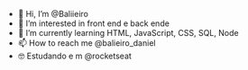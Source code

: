 - 👋 Hi, I’m @Baliieiro
- 👀 I’m interested in  front end e back ende
- 🌱 I’m currently learning  HTML, JavaScript, CSS, SQL, Node
- 📫 How to reach me  @balieiro_daniel
- 🤓 Estudando e m @rocketseat
